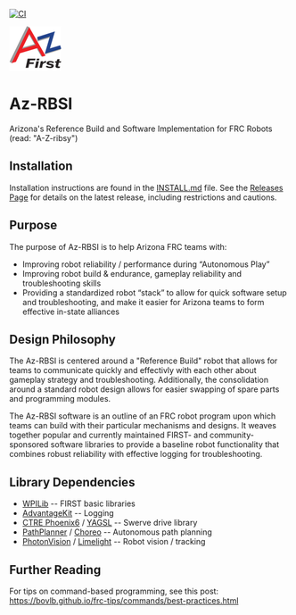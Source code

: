 [![CI](https://github.com/AZ-First/Az-RBSI/actions/workflows/main.yml/badge.svg)](https://github.com/AZ-First/Az-RBSI/actions/workflows/main.yml)


![AzFIRST Logo](https://github.com/AZ-First/Az-RBSI/blob/main/AZ-First-logo.png?raw=true)

# Az-RBSI
Arizona's Reference Build and Software Implementation for FRC Robots (read: "A-Z-ribsy")


## Installation

Installation instructions are found in the [INSTALL.md](INSTALL.md) file.  See
the [Releases Page](https://github.com/AZ-First/Az-RBSI/releases) for details
on the latest release, including restrictions and cautions.


## Purpose

The purpose of Az-RBSI is to help Arizona FRC teams with:
* Improving robot reliability / performance during “Autonomous Play”
* Improving robot build & endurance, gameplay reliability and troubleshooting
    skills
* Providing a standardized robot “stack” to allow for quick software setup and
    troubleshooting, and make it easier for Arizona teams to form effective
    in-state alliances


## Design Philosophy

The Az-RBSI is centered around a "Reference Build" robot that allows for teams
to communicate quickly and effectivly with each other about gameplay strategy
and troubleshooting.  Additionally, the consolidation around a standard robot
design allows for easier swapping of spare parts and programming modules.

The Az-RBSI software is an outline of an FRC robot program upon which teams can
build with their particular mechanisms and designs.  It weaves together popular
and currently maintained FIRST- and community-sponsored software libraries to
provide a baseline robot functionality that combines robust reliability with
effective logging for troubleshooting.


## Library Dependencies

* [WPILib](https://docs.wpilib.org/en/stable/index.html) -- FIRST basic libraries
* [AdvantageKit](
   https://github.com/Mechanical-Advantage/AdvantageKit/blob/main/docs/WHAT-IS-ADVANTAGEKIT.md)
   -- Logging
* [CTRE Phoenix6](
  https://v6.docs.ctr-electronics.com/en/stable/docs/api-reference/mechanisms/swerve/swerve-overview.html)
  / [YAGSL](https://yagsl.gitbook.io/yagsl) -- Swerve drive library
* [PathPlanner](https://pathplanner.dev/home.html) / [Choreo](
  https://sleipnirgroup.github.io/Choreo/) -- Autonomous path planning
* [PhotonVision](https://docs.photonvision.org/en/latest/) / [Limelight](
  https://docs.limelightvision.io/docs/docs-limelight/getting-started/summary)
  -- Robot vision / tracking

## Further Reading

For tips on command-based programming, see this post:
https://bovlb.github.io/frc-tips/commands/best-practices.html
